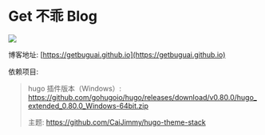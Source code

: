 # Get 不乖 Blog

![](https://cdn.jsdelivr.net/gh/getbuguai/flutter-app1/assets/img/git.jpg)

博客地址: [https://getbuguai.github.io](https://getbuguai.github.io)

依赖项目: 

> hugo 插件版本（Windows）: https://github.com/gohugoio/hugo/releases/download/v0.80.0/hugo_extended_0.80.0_Windows-64bit.zip   
>
> 主题: https://github.com/CaiJimmy/hugo-theme-stack  
> 